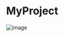 # MyProject

![image](https://github.com/syul7147/MyProject/assets/154567295/188fe71e-fbff-4668-91c2-a7c7426dfdad)
